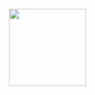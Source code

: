<p align="center">
<a href="https://github.com/Justin-Thomas-Sebastian" target="_blank">
  <img height="140em" align="center" src="https://github-readme-stats.vercel.app/api/top-langs/?username=Justin-Thomas-Sebastian&layout=compact&theme=dark&langs_count=6" />
</a>
</p><br>
